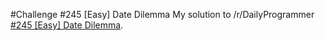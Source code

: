 #Challenge #245 [Easy] Date Dilemma
My solution to /r/DailyProgrammer [#245 [Easy] Date Dilemma](https://www.reddit.com/r/dailyprogrammer/comments/3wshp7/20151214_challenge_245_easy_date_dilemma/).